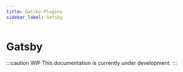 ```yaml
---
title: Gatsby Plugins
sidebar_label: Gatsby
---
```


# Gatsby 

:::caution WIP
This documentation is currently under development.
:::

